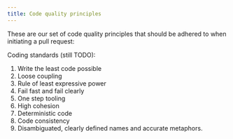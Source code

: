 ```yaml
---
title: Code quality principles
---
```


These are our set of code quality principles that should be adhered
to when initiating a pull request:

Coding standards (still TODO):

1. Write the least code possible
2. Loose coupling
3. Rule of least expressive power
4. Fail fast and fail clearly
5. One step tooling
6. High cohesion
7. Deterministic code
8. Code consistency
9. Disambiguated, clearly defined names and accurate metaphors.
